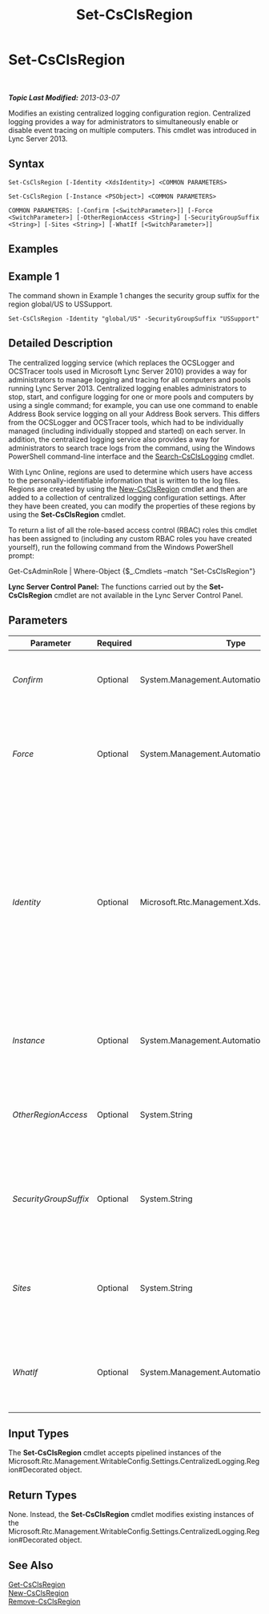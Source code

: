 ﻿---
title: Set-CsClsRegion
TOCTitle: Set-CsClsRegion
ms:assetid: 2599cae9-edef-408f-8987-313c67bfe763
ms:mtpsurl: https://technet.microsoft.com/en-us/library/JJ204746(v=OCS.15)
ms:contentKeyID: 48183645
ms.date: 07/23/2014
mtps_version: v=OCS.15
---

<div data-xmlns="http://www.w3.org/1999/xhtml">

<div class="topic" data-xmlns="http://www.w3.org/1999/xhtml" data-msxsl="urn:schemas-microsoft-com:xslt" data-cs="http://msdn.microsoft.com/en-us/">

<div data-asp="http://msdn2.microsoft.com/asp">

# Set-CsClsRegion

</div>

<div id="mainSection">

<div id="mainBody">

<span> </span>

_**Topic Last Modified:** 2013-03-07_

Modifies an existing centralized logging configuration region. Centralized logging provides a way for administrators to simultaneously enable or disable event tracing on multiple computers. This cmdlet was introduced in Lync Server 2013.

<div>

## Syntax

    Set-CsClsRegion [-Identity <XdsIdentity>] <COMMON PARAMETERS>

    Set-CsClsRegion [-Instance <PSObject>] <COMMON PARAMETERS>

    COMMON PARAMETERS: [-Confirm [<SwitchParameter>]] [-Force <SwitchParameter>] [-OtherRegionAccess <String>] [-SecurityGroupSuffix <String>] [-Sites <String>] [-WhatIf [<SwitchParameter>]]

</div>

<span id="Examples"></span>

<div>

## Examples

<div>

## Example 1

The command shown in Example 1 changes the security group suffix for the region global/US to USSupport.

    Set-CsClsRegion -Identity "global/US" -SecurityGroupSuffix "USSupport"

</div>

</div>

<span id="DetailedDescription"></span>

<div>

## Detailed Description

The centralized logging service (which replaces the OCSLogger and OCSTracer tools used in Microsoft Lync Server 2010) provides a way for administrators to manage logging and tracing for all computers and pools running Lync Server 2013. Centralized logging enables administrators to stop, start, and configure logging for one or more pools and computers by using a single command; for example, you can use one command to enable Address Book service logging on all your Address Book servers. This differs from the OCSLogger and OCSTracer tools, which had to be individually managed (including individually stopped and started) on each server. In addition, the centralized logging service also provides a way for administrators to search trace logs from the command, using the Windows PowerShell command-line interface and the [Search-CsClsLogging](search-csclslogging.md) cmdlet.

With Lync Online, regions are used to determine which users have access to the personally-identifiable information that is written to the log files. Regions are created by using the [New-CsClsRegion](new-csclsregion.md) cmdlet and then are added to a collection of centralized logging configuration settings. After they have been created, you can modify the properties of these regions by using the **Set-CsClsRegion** cmdlet.

To return a list of all the role-based access control (RBAC) roles this cmdlet has been assigned to (including any custom RBAC roles you have created yourself), run the following command from the Windows PowerShell prompt:

Get-CsAdminRole | Where-Object {$\_.Cmdlets –match "Set-CsClsRegion"}

**Lync Server Control Panel:** The functions carried out by the **Set-CsClsRegion** cmdlet are not available in the Lync Server Control Panel.

</div>

<div>

## Parameters


<table>
<colgroup>
<col style="width: 25%" />
<col style="width: 25%" />
<col style="width: 25%" />
<col style="width: 25%" />
</colgroup>
<thead>
<tr class="header">
<th>Parameter</th>
<th>Required</th>
<th>Type</th>
<th>Description</th>
</tr>
</thead>
<tbody>
<tr class="odd">
<td><p><em>Confirm</em></p></td>
<td><p>Optional</p></td>
<td><p>System.Management.Automation.SwitchParameter</p></td>
<td><p>Prompts you for confirmation before executing the command.</p></td>
</tr>
<tr class="even">
<td><p><em>Force</em></p></td>
<td><p>Optional</p></td>
<td><p>System.Management.Automation.SwitchParameter</p></td>
<td><p>Suppresses the display of any non-fatal error message that might occur when running the command.</p></td>
</tr>
<tr class="odd">
<td><p><em>Identity</em></p></td>
<td><p>Optional</p></td>
<td><p>Microsoft.Rtc.Management.Xds.XdsIdentity</p></td>
<td><p>Unique identifier for the region. Region Identities consist of the centralized logging configuration scope where the region was created plus a unique region name. For example, to refer to a global region named Redmond use this syntax:</p>
<p>-Identity &quot;global/Redmond&quot;</p></td>
</tr>
<tr class="even">
<td><p><em>Instance</em></p></td>
<td><p>Optional</p></td>
<td><p>System.Management.Automation.PSObject</p></td>
<td><p>Allows you to pass a reference to an object rather than set individual parameter values.</p></td>
</tr>
<tr class="odd">
<td><p><em>OtherRegionAccess</em></p></td>
<td><p>Optional</p></td>
<td><p>System.String</p></td>
<td><p>Name of an additional region that can be accessed by authorized users for this region.</p></td>
</tr>
<tr class="even">
<td><p><em>SecurityGroupSuffix</em></p></td>
<td><p>Optional</p></td>
<td><p>System.String</p></td>
<td><p>Suffix to be added to the end of the name of any security group that will be authorized for this region.</p></td>
</tr>
<tr class="odd">
<td><p><em>Sites</em></p></td>
<td><p>Optional</p></td>
<td><p>System.String</p></td>
<td><p>Sites contained within this region. These correspond to the SideId attribute values in the topology document.</p></td>
</tr>
<tr class="even">
<td><p><em>WhatIf</em></p></td>
<td><p>Optional</p></td>
<td><p>System.Management.Automation.SwitchParameter</p></td>
<td><p>Describes what would happen if you executed the command without actually executing the command.</p></td>
</tr>
</tbody>
</table>


</div>

<span id="InputTypes"></span>

<div>

## Input Types

The **Set-CsClsRegion** cmdlet accepts pipelined instances of the Microsoft.Rtc.Management.WritableConfig.Settings.CentralizedLogging.Region\#Decorated object.

</div>

<span id="ReturnTypes"></span>

<div>

## Return Types

None. Instead, the **Set-CsClsRegion** cmdlet modifies existing instances of the Microsoft.Rtc.Management.WritableConfig.Settings.CentralizedLogging.Region\#Decorated object.

</div>

<div>

## See Also


[Get-CsClsRegion](get-csclsregion.md)  
[New-CsClsRegion](new-csclsregion.md)  
[Remove-CsClsRegion](remove-csclsregion.md)  
  

</div>

</div>

<span> </span>

</div>

</div>

</div>

